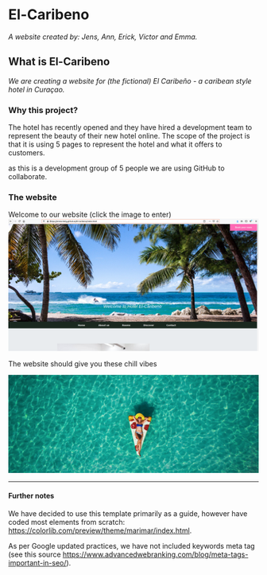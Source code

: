 # El-Caribeno
_A website created by: Jens, Ann, Erick, Victor and Emma._

## What is El-Caribeno
*We are creating a website for (the fictional) El Caribeño - a caribean style hotel in Curaçao.*

### Why this project?
The hotel has recently opened and they have hired a development team to represent the beauty of their new hotel online. The scope of the project is that it is using 5 pages to represent the hotel and what it offers to customers.

as this is a development group of 5 people we are using GitHub to collaborate.


### The website
Welcome to our website (click the image to enter) 
	[![The El Caribeño homepage!](/img/HomepageScreenshot.png)](https://emma-belg.github.io/El-Caribeno/)



The website should give you these chill vibes

![beach vibes](/img/Header/Header4.jpg)

---

#### Further notes
We have decided to use this template primarily as a guide, however have coded most elements from scratch: https://colorlib.com/preview/theme/marimar/index.html.

As per Google updated practices, we have not included keywords meta tag (see this source https://www.advancedwebranking.com/blog/meta-tags-important-in-seo/).
